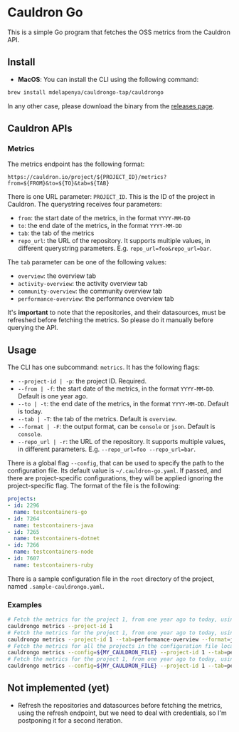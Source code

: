 # Cauldron Go

This is a simple Go program that fetches the OSS metrics from the Cauldron API.

## Install

- **MacOS**: You can install the CLI using the following command:

```sh
brew install mdelapenya/cauldrongo-tap/cauldrongo
```

In any other case, please download the binary from the [releases page](https://github.com/mdelapenya/cauldrongo/releases).

## Cauldron APIs

### Metrics

The metrics endpoint has the following format:

```
https://cauldron.io/project/${PROJECT_ID}/metrics?from=${FROM}&to=${TO}&tab=${TAB}
```

There is one URL parameter: `PROJECT_ID`. This is the ID of the project in Cauldron. The querystring receives four parameters:

- `from`: the start date of the metrics, in the format `YYYY-MM-DD`
- `to`: the end date of the metrics, in the format `YYYY-MM-DD`
- `tab`: the tab of the metrics
- `repo_url`: the URL of the repository. It supports multiple values, in different querystring parameters. E.g. `repo_url=foo&repo_url=bar`.

The `tab` parameter can be one of the following values:

- `overview`: the overview tab
- `activity-overview`: the activity overview tab
- `community-overview`: the community overview tab
- `performance-overview`: the performance overview tab

It's **important** to note that the repositories, and their datasources, must be refreshed before fetching the metrics. So please do it manually before querying the API.

## Usage

The CLI has one subcommand: `metrics`. It has the following flags:

- `--project-id | -p`: the project ID. Required.
- `--from | -f`: the start date of the metrics, in the format `YYYY-MM-DD`. Default is one year ago.
- `--to | -t`: the end date of the metrics, in the format `YYYY-MM-DD`. Default is today.
- `--tab | -T`: the tab of the metrics. Default is `overview`.
- `--format | -F`: the output format, can be `console` or `json`. Default is `console`.
- `--repo_url | -r`: the URL of the repository. It supports multiple values, in different parameters. E.g. `--repo_url=foo --repo_url=bar`.

There is a global flag `--config`, that can be used to specify the path to the configuration file. Its default value is `~/.cauldron-go.yaml`. If passed, and there are project-specific configurations, they will be applied ignoring the project-specific flag. The format of the file is the following:

```yaml
projects:
- id: 2296
  name: testcontainers-go
- id: 7264
  name: testcontainers-java
- id: 7265
  name: testcontainers-dotnet
- id: 7266
  name: testcontainers-node
- id: 7607
  name: testcontainers-ruby
```

There is a sample configuration file in the `root` directory of the project, named `.sample-cauldrongo.yaml`.

### Examples

```sh
# Fetch the metrics for the project 1, from one year ago to today, using the overview tab, in the console format.
cauldrongo metrics --project-id 1
# Fetch the metrics for the project 1, from one year ago to today, using the performance overview tab, in the JSON format.
cauldrongo metrics --project-id 1 --tab=performance-overview --format=json
# Fetch the metrics for all the projects in the configuration file located in the ${MY_CAULDRON_FILE} path, from one year ago to today, using the performance overview tab, in the JSON format.
cauldrongo metrics --config=${MY_CAULDRON_FILE} --project-id 1 --tab=performance-overview --format=json
# Fetch the metrics for the project 1, from one year ago to today, using the performance overview tab, in the JSON format, for the repositories foo and bar.
cauldrongo metrics --config=${MY_CAULDRON_FILE} --project-id 1 --tab=performance-overview --format=json --repo_url=foo --repo_url=bar
```

## Not implemented (yet)

- Refresh the repositories and datasources before fetching the metrics, using the refresh endpoint, but we need to deal with credentials, so I'm postponing it for a second iteration.
